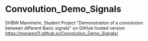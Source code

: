 # Convolution_Demo_Signals
DHBW Mannheim, Student Project 
"Demonstration of a convolution between different Basic signals"
on GitHub hosted version  https://moramo11.github.io/Convolution_Demo_Signals/
